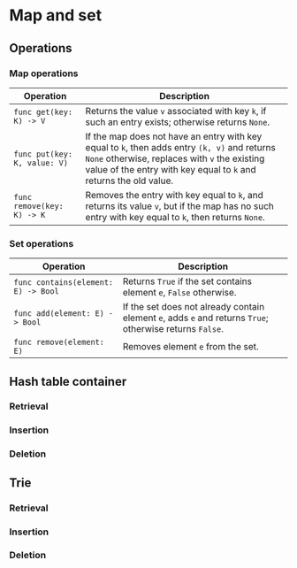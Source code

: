 # Map and set

## Operations

### Map operations

| Operation                    | Description                                                                                                                                                                                                        |
| ---------------------------- | ------------------------------------------------------------------------------------------------------------------------------------------------------------------------------------------------------------------ |
| `func get(key: K) -> V`      | Returns the value `v` associated with key `k`, if such an entry exists; otherwise returns `None`.                                                                                                                  |
| `func put(key: K, value: V)` | If the map does not have an entry with key equal to `k`, then adds entry `(k, v)` and returns `None` otherwise, replaces with `v` the existing value of the entry with key equal to `k` and returns the old value. |
| `func remove(key: K) -> K`   | Removes the entry with key equal to `k`, and returns its value `v`, but if the map has no such entry with key equal to `k`, then returns `None`.                                                                   |

### Set operations

| Operation                           | Description                                                                                              |
| ----------------------------------- | -------------------------------------------------------------------------------------------------------- |
| `func contains(element: E) -> Bool` | Returns `True` if the set contains element `e`, `False` otherwise.                                       |
| `func add(element: E) -> Bool`      | If the set does not already contain element `e`, adds `e` and returns `True`; otherwise returns `False`. |
| `func remove(element: E)`           | Removes element `e` from the set.                                                                        |

## Hash table container

### Retrieval

### Insertion

### Deletion

## Trie

### Retrieval

### Insertion

### Deletion



